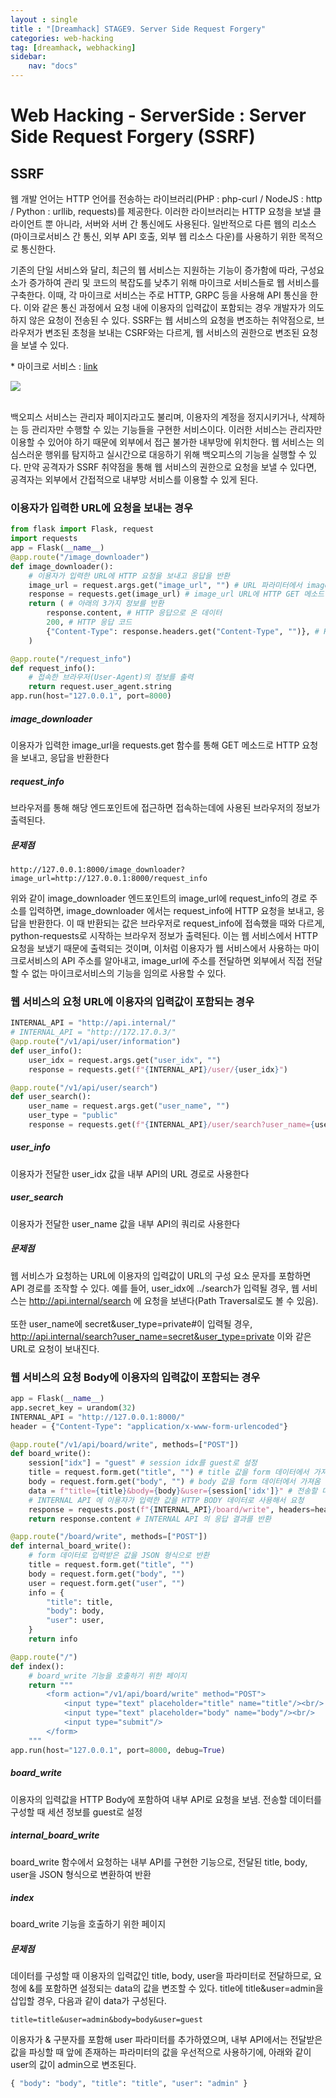 ```yaml
---
layout : single
title : "[Dreamhack] STAGE9. Server Side Request Forgery"
categories: web-hacking
tag: [dreamhack, webhacking]
sidebar:
    nav: "docs"
---
```


# Web Hacking - ServerSide : Server Side Request Forgery (SSRF)


## SSRF

웹 개발 언어는 HTTP 언어를 전송하는 라이브러리(PHP : php-curl / NodeJS : http / Python : urllib, requests)를 제공한다. 이러한 라이브러리는 HTTP 요청을 보낼 클라이언트 뿐 아니라, 서버와 서버 간 통신에도 사용된다. 일반적으로 다른 웹의 리소스(마이크로서비스 간 통신, 외부 API 호출, 외부 웹 리소스 다운)를 사용하기 위한 목적으로 통신한다. <br>

기존의 단일 서비스와 달리, 최근의 웹 서비스는 지원하는 기능이 증가함에 따라, 구성요소가 증가하여 관리 및 코드의 복잡도를 낮추기 위해 마이크로 서비스들로 웹 서비스를 구축한다. 이때, 각 마이크로 서비스는 주로 HTTP, GRPC 등을 사용해 API 통신을 한다. 이와 같은 통신 과정에서 요청 내에 이용자의 입력값이 포함되는 경우 개발자가 의도하지 않은 요청이 전송된 수 있다. SSRF는 웹 서비스의 요청을 변조하는 취약점으로, 브라우저가 변조된 초청을 보내는 CSRF와는 다르게, 웹 서비스의 권한으로 변조된 요청을 보낼 수 있다. <br>

\* 마이크로 서비스 : [link](https://ko.wikipedia.org/wiki/%EB%A7%88%EC%9D%B4%ED%81%AC%EB%A1%9C%EC%84%9C%EB%B9%84%EC%8A%A4)

<img src="https://kr.object.ncloudstorage.com/dreamhack-content/page/f502e35c364d869abc43ded7609ab3843da840498ca8fc06b0341be798fe4b80.png"><br><br>

백오피스 서비스는 관리자 페이지라고도 불리며, 이용자의 계정을 정지시키거나, 삭제하는 등 관리자만 수행할 수 있는 기능들을 구현한 서비스이다. 이러한 서비스는 관리자만 이용할 수 있어야 하기 때문에 외부에서 접근 불가한 내부망에 위치한다. 웹 서비스는 의심스러운 행위를 탐지하고 실시간으로 대응하기 위해 백오피스의 기능을 실행할 수 있다. 만약 공격자가 SSRF 취약점을 통해 웹 서비스의 권한으로 요청을 보낼 수 있다면, 공격자는 외부에서 간접적으로 내부망 서비스를 이용할 수 있게 된다. 

### 이용자가 입력한 URL에 요청을 보내는 경우

```python
from flask import Flask, request
import requests
app = Flask(__name__)
@app.route("/image_downloader")
def image_downloader():
    # 이용자가 입력한 URL에 HTTP 요청을 보내고 응답을 반환
    image_url = request.args.get("image_url", "") # URL 파라미터에서 image_url 값을 가져옴
    response = requests.get(image_url) # image_url URL에 HTTP GET 메소드 요청을 보내고 결과를 response에 저장
    return ( # 아래의 3가지 정보를 반환
        response.content, # HTTP 응답으로 온 데이터
        200, # HTTP 응답 코드
        {"Content-Type": response.headers.get("Content-Type", "")}, # HTTP 응답으로 온 헤더 중 Content-Type(응답 내용의 타입)
    )

@app.route("/request_info")
def request_info():
    # 접속한 브라우저(User-Agent)의 정보를 출력
    return request.user_agent.string
app.run(host="127.0.0.1", port=8000)
```

##### image_downloader

이용자가 입력한 image_url을 requests.get 함수를 통해 GET 메소드로 HTTP 요청을 보내고, 응답을 반환한다

##### request_info

브라우저를 통해 해당 엔드포인트에 접근하면 접속하는데에 사용된 브라우저의 정보가 출력된다.

##### 문제점

```
http://127.0.0.1:8000/image_downloader?image_url=http://127.0.0.1:8000/request_info
```

위와 같이 image_downloader 엔드포인트의 image_url에 request_info의 경로 주소를 입력하면, image_downloader 에서는 request_info에 HTTP 요청을 보내고, 응답을 반환한다. 이 때 반환되는 값은 브라우저로 request_info에 접속했을 때와 다르게, python-requests로 시작하는 브라우저 정보가 출력된다. 이는 웹 서비스에서 HTTP 요청을 보냈기 때문에 출력되는 것이며, 이처럼 이용자가 웹 서비스에서 사용하는 마이크로서비스의 API 주소를 알아내고, image_url에 주소를 전달하면 외부에서 직접 전달할 수 없는 마이크로서비스의 기능을 임의로 사용할 수 있다.

### 웹 서비스의 요청 URL에 이용자의 입력값이 포함되는 경우

```python
INTERNAL_API = "http://api.internal/"
# INTERNAL_API = "http://172.17.0.3/"
@app.route("/v1/api/user/information")
def user_info():
	user_idx = request.args.get("user_idx", "")
	response = requests.get(f"{INTERNAL_API}/user/{user_idx}")

@app.route("/v1/api/user/search")
def user_search():
	user_name = request.args.get("user_name", "")
	user_type = "public"
	response = requests.get(f"{INTERNAL_API}/user/search?user_name={user_name}&user_type={user_type}")
```

##### user_info

이용자가 전달한 user_idx 값을 내부 API의 URL 경로로 사용한다

##### user_search

이용자가 전달한 user_name 값을 내부 API의 쿼리로 사용한다

##### 문제점

웹 서비스가 요청하는 URL에 이용자의 입력값이 URL의 구성 요소 문자를 포함하면 API 경로를 조작할 수 있다. 예를 들어, user_idx에 ../search가 입력될 경우, 웹 서비스는 http://api.internal/search 에 요청을 보낸다(Path Traversal로도 볼 수 있음). <br><br> 또한 user_name에 secret&user_type=private#이 입력될 경우, http://api.internal/search?user_name=secret&user_type=private 이와 같은 URL로 요청이 보내진다.

### 웹 서비스의 요청 Body에 이용자의 입력값이 포함되는 경우

```python
app = Flask(__name__)
app.secret_key = urandom(32)
INTERNAL_API = "http://127.0.0.1:8000/"
header = {"Content-Type": "application/x-www-form-urlencoded"}

@app.route("/v1/api/board/write", methods=["POST"])
def board_write():
    session["idx"] = "guest" # session idx를 guest로 설정
    title = request.form.get("title", "") # title 값을 form 데이터에서 가져옴
    body = request.form.get("body", "") # body 값을 form 데이터에서 가져옴
    data = f"title={title}&body={body}&user={session['idx']}" # 전송할 데이터 구성
    # INTERNAL API 에 이용자가 입력한 값을 HTTP BODY 데이터로 사용해서 요청
    response = requests.post(f"{INTERNAL_API}/board/write", headers=header, data=data) 
    return response.content # INTERNAL API 의 응답 결과를 반환

@app.route("/board/write", methods=["POST"])
def internal_board_write():
    # form 데이터로 입력받은 값을 JSON 형식으로 반환
    title = request.form.get("title", "")
    body = request.form.get("body", "")
    user = request.form.get("user", "")
    info = {
        "title": title,
        "body": body,
        "user": user,
    }
    return info

@app.route("/")
def index():
    # board_write 기능을 호출하기 위한 페이지
    return """
        <form action="/v1/api/board/write" method="POST">
            <input type="text" placeholder="title" name="title"/><br/>
            <input type="text" placeholder="body" name="body"/><br/>
            <input type="submit"/>
        </form>
    """
app.run(host="127.0.0.1", port=8000, debug=True)
```

##### board_write

이용자의 입력값을 HTTP Body에 포함하여 내부 API로 요청을 보냄. 전송할 데이터를 구성할 때 세션 정보를 guest로 설정

##### internal_board_write

board_write 함수에서 요청하는 내부 API를 구현한 기능으로, 전달된 title, body, user을 JSON 형식으로 변환하여 반환

##### index

board_write 기능을 호출하기 위한 페이지

##### 문제점

데이터를 구성할 때 이용자의 입력값인 title, body, user을 파라미터로 전달하므로, 요청에 &를 포함하면 설정되는 data의 값을 변조할 수 있다. title에 title&user=admin을 삽입할 경우, 다음과 같이 data가 구성된다.

```
title=title&user=admin&body=body&user=guest
```

이용자가 & 구분자를 포함해 user 파라미터를 추가하였으며, 내부 API에서는 전달받은 값을 파싱할 때 앞에 존재하는 파라미터의 값을 우선적으로 사용하기에, 아래와 같이 user의 값이 admin으로 변조된다.

```python
{ "body": "body", "title": "title", "user": "admin" }
```